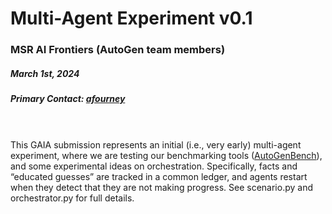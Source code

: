 # Multi-Agent Experiment v0.1
### MSR AI Frontiers (AutoGen team members)
##### March 1st, 2024
##### Primary Contact: [afourney](https://github.com/afourney)
  
\
\
This GAIA submission represents an initial (i.e., very early) multi-agent experiment, where we are testing our benchmarking tools ([AutoGenBench](https://microsoft.github.io/autogen/blog/2024/01/25/AutoGenBench/)), and some experimental ideas on orchestration. Specifically, facts and “educated guesses” are tracked in a common ledger, and agents restart when they detect that they are not making progress. See scenario.py and orchestrator.py for full details.

